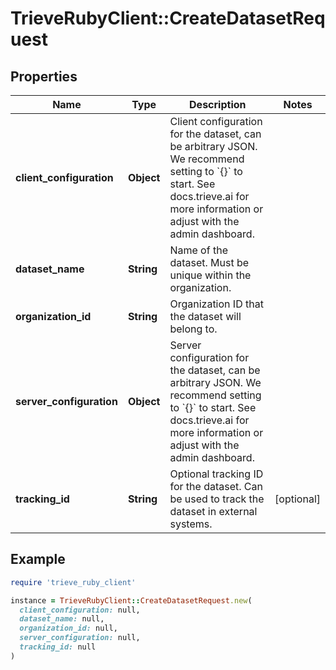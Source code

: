 # TrieveRubyClient::CreateDatasetRequest

## Properties

| Name | Type | Description | Notes |
| ---- | ---- | ----------- | ----- |
| **client_configuration** | **Object** | Client configuration for the dataset, can be arbitrary JSON. We recommend setting to &#x60;{}&#x60; to start. See docs.trieve.ai for more information or adjust with the admin dashboard. |  |
| **dataset_name** | **String** | Name of the dataset. Must be unique within the organization. |  |
| **organization_id** | **String** | Organization ID that the dataset will belong to. |  |
| **server_configuration** | **Object** | Server configuration for the dataset, can be arbitrary JSON. We recommend setting to &#x60;{}&#x60; to start. See docs.trieve.ai for more information or adjust with the admin dashboard. |  |
| **tracking_id** | **String** | Optional tracking ID for the dataset. Can be used to track the dataset in external systems. | [optional] |

## Example

```ruby
require 'trieve_ruby_client'

instance = TrieveRubyClient::CreateDatasetRequest.new(
  client_configuration: null,
  dataset_name: null,
  organization_id: null,
  server_configuration: null,
  tracking_id: null
)
```

